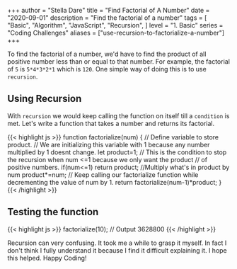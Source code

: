 +++
author = "Stella Dare"
title = "Find Factorial of A Number"
date = "2020-09-01"
description = "Find the factorial of a number"
tags = [
    "Basic",
    "Algorithm",
    "JavaScript",
    "Recursion",
]
level = "1. Basic"
series = "Coding Challenges"
aliases = ["use-recursion-to-factorialize-a-number"]
+++

To find the factorial of a number, we'd have to find the product of all positive number less than or equal to that number. For example, the factorial of `5` is `5*4*3*2*1` which is `120`. One simple way of doing this is to use `recursion`. 
<!--more-->

## Using Recursion
With `recursion` we would keep calling the function on itself till a `condition` is met. Let's write a function that takes a number and returns its factorial.

{{< highlight js >}}
function factorialize(num) {
  // Define variable to store product.
  // We are initializing this variable with 1 because any number multiplied by 1 doesnt change.
  let product=1;
  // This is the condition to stop the recursion when num <=1 because we only want the product
  // of positive numbers.
  if(num<=1) return product;
  //Multiply what's in product by num
  product*=num;
  // Keep calling our factorialize function while decrementing the value of num by 1.
  return factorialize(num-1)*product;
}
{{< /highlight >}}

## Testing the function
{{< highlight js >}}
factorialize(10);
// Output
3628800
{{< /highlight >}}

Recursion can very confusing. It took me a while to grasp it myself. In fact I don't think I fully understand it because I find it difficult explaining it.  I hope this helped.
Happy Coding!